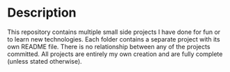 # Description
This repository contains multiple small side projects I have done for fun or to learn new technologies. Each folder contains a separate project with its own README file. There is no relationship between any of the projects committed.  All projects are entirely my own creation and are fully complete (unless stated otherwise). 
